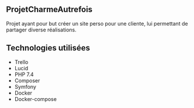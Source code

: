 ## ProjetCharmeAutrefois

Projet ayant pour but créer un site perso pour une cliente, lui permettant 
de partager diverse réalisations.

## Technologies utilisées

* Trello
* Lucid
* PHP 7.4
* Composer
* Symfony
* Docker
* Docker-compose


